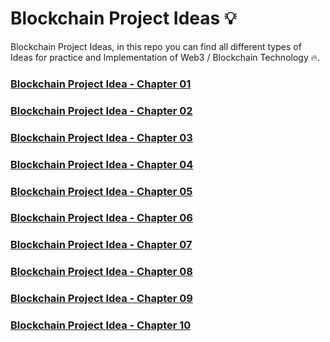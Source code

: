 # Blockchain Project Ideas 💡
Blockchain Project Ideas, in this repo you can find all different types of Ideas for practice and Implementation of Web3 / Blockchain Technology 🔥.

### [Blockchain Project Idea - Chapter 01](https://youtu.be/nfX2EZo43_U?si=qG8GXxJaODuRdxUh)
### [Blockchain Project Idea - Chapter 02](https://youtu.be/tgCmu5PHz10?si=BdTkYBh9aMRgH3iy)
### [Blockchain Project Idea - Chapter 03](https://youtu.be/j7JAE2TbBRY?si=Npal7FZJLrtWXOuf)
### [Blockchain Project Idea - Chapter 04](https://youtu.be/gRzGNGs6HUw?si=7Og4B-eJTNvc9pUb)
### [Blockchain Project Idea - Chapter 05](https://youtu.be/4ySmrtOgYEs?si=M7l5rkZmb46mevrW)
### [Blockchain Project Idea - Chapter 06](https://youtu.be/k5MVsUS8cJ8?si=-8uEYWmlBDivry5r)
### [Blockchain Project Idea - Chapter 07](https://youtu.be/4RH_QRr2WRs?si=qfeMhN-IRdb3Sujj)
### [Blockchain Project Idea - Chapter 08](https://youtu.be/J39-1Nkk0nY?si=z5mm-d7a9XGIUNmU)
### [Blockchain Project Idea - Chapter 09](https://youtu.be/h5NPiTrNatg?si=Bi6CssRjWHN54uAt)
### [Blockchain Project Idea - Chapter 10](https://youtu.be/_8y_q1R_HKc?si=XZoKsjHdTNkoN-13)

